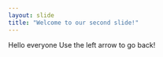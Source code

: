 ```yaml
---
layout: slide
title: "Welcome to our second slide!"
---
```

Hello everyone
Use the left arrow to go back!